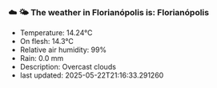 ### ☁️ 🌤️  The weather in Florianópolis is: Florianópolis

- Temperature: 14.24°C
- On flesh: 14.3°C
- Relative air humidity: 99%
- Rain: 0.0 mm
- Description: Overcast clouds
- last updated: 2025-05-22T21:16:33.291260
